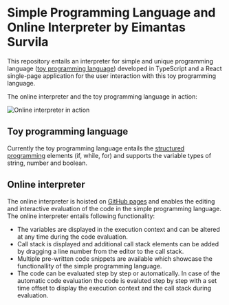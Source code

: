 # Simple Programming Language and Online Interpreter by Eimantas Survila

This repository entails an interpreter for simple and unique programming language ([toy programming language](https://www.techopedia.com/definition/22609/toy-language)) developed in TypeScript and a React single-page application for the user interaction with this toy programming language.

The online interpreter and the toy programming language in action:

![Online interpreter in action](online_interpreter_demo.gif)

## Toy programming language

Currently the toy programming language entails the [structured programming](https://en.wikipedia.org/wiki/Structured_programming) elements (if, while, for) and supports the variable types of string, number and boolean.

## Online interpreter

The online interpreter is hoisted on [GitHub pages](https://survila-dev.github.io/Toy-Prog-Lang-01/) and enables the editing and interactive evaluation of the code in the simple programming language. The online interpreter entails following functionality:

- The variables are displayed in the execution context and can be altered at any time during the code evaluation.
- Call stack is displayed and additional call stack elements can be added by dragging a line number from the editor to the call stack.
- Multiple pre-written code snippets are available which showcase the functionallity of the simple programming language.
- The code can be evaluated step by step or automatically. In case of the automatic code evaluation the code is evaluted step by step with a set time offset to display the execution context and the call stack during evaluation.
